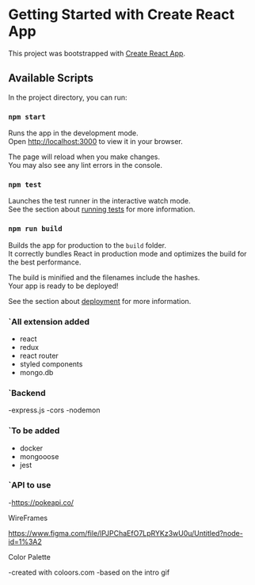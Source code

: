# Getting Started with Create React App

This project was bootstrapped with [Create React App](https://github.com/facebook/create-react-app).

## Available Scripts

In the project directory, you can run:

### `npm start`

Runs the app in the development mode.\
Open [http://localhost:3000](http://localhost:3000) to view it in your browser.

The page will reload when you make changes.\
You may also see any lint errors in the console.

### `npm test`

Launches the test runner in the interactive watch mode.\
See the section about [running tests](https://facebook.github.io/create-react-app/docs/running-tests) for more information.

### `npm run build`

Builds the app for production to the `build` folder.\
It correctly bundles React in production mode and optimizes the build for the best performance.

The build is minified and the filenames include the hashes.\
Your app is ready to be deployed!

See the section about [deployment](https://facebook.github.io/create-react-app/docs/deployment) for more information.


### `All extension added

- react
- redux
- react router
- styled components
- mongo.db

### `Backend 

-express.js
-cors
-nodemon

### `To be added

- docker
- mongooose
- jest 


### `API to use

-https://pokeapi.co/

WireFrames

https://www.figma.com/file/lPJPChaEfO7LpRYKz3wU0u/Untitled?node-id=1%3A2

Color Palette

-created with coloors.com
-based on the intro gif
